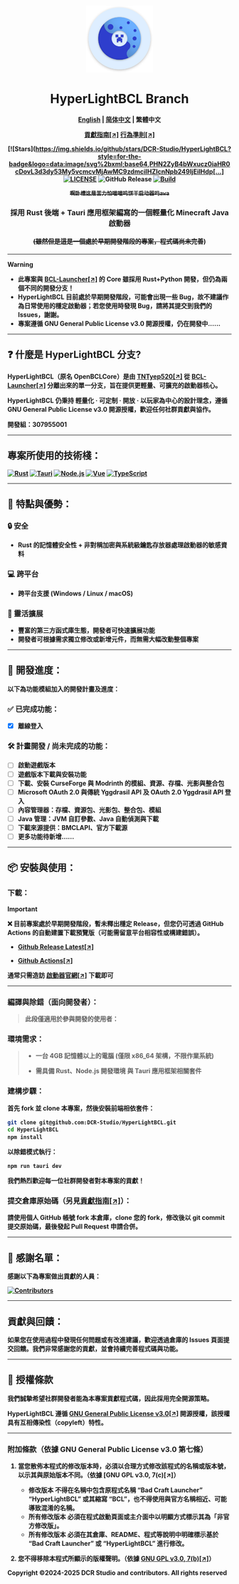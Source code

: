 <div align="center">

<a href="https://github.com/DCR-Studio/HyperLightBCL">

<img src="https://github.com/DCR-Studio/HyperLightBCL/blob/main/docs/images/logo.svg" alt="Logo" width="150" height="150">
</a>

# HyperLightBCL Branch

<b><a href="https://github.com/DCR-Studio/HyperLightBCL/blob/main/README.md">English</a> | <a href="https://github.com/DCR-Studio/HyperLightBCL/blob/main/docs/README_zh_hans.md">简体中文</a> | 繁體中文
</p>

[貢獻指南[↗]](https://github.com/DCR-Studio/HyperLightBCL/blob/main/docs/CONTRIBUTING_zh_hant.md)
[行為準則[↗]](https://github.com/DCR-Studio/HyperLightBCL/blob/main/docs/CODE_OF_CONDUCT_zh_hant.md)

[![Stars](https://img.shields.io/github/stars/DCR-Studio/HyperLightBCL?style=for-the-badge&logo=data:image/svg%2bxml;base64,PHN2ZyB4bWxucz0iaHR0cDovL3d3dy53My5vcmcvMjAwMC9zdmciIHZlcnNpb249IjEiIHdp[...]
[![LICENSE](https://img.shields.io/github/license/DCR-Studio/HyperLightBCL?style=for-the-badge)](https://github.com/DCR-Studio/HyperLightBCL/blob/main/LICENSE)
![GitHub Release](https://img.shields.io/github/v/release/DCR-Studio/HyperLightBCL?label=Release&logo=github&style=for-the-badge)
[![Build](https://img.shields.io/badge/GitHub%20Actions-Build-181717?logo=github&logoColor=white&style=for-the-badge)](https://github.com/DCR-Studio/HyperLightBCL/actions)

 ~~**```啊卧槽这是苦力怕喵喵呜饼干启动器吗awa```**~~ 

### 採用 Rust 後端 + Tauri 應用框架編寫的一個輕量化 Minecraft Java 啟動器
#### ~~(雖然但是這是一個處於**早期開發階段的專案，程式碼尚未完善**~~)

</div>

---

> [!WARNING]
> * 此專案與 [**BCL-Launcher[↗]**](https://github.com/DCR-Studio/BCL-Launcher) 的 Core 雖採用 **Rust+Python 開發**，但仍為**兩個不同的開發分支！**
> * HyperLightBCL 目前處於**早期開發階段**，可能會出現一些 Bug，故不建議作為日常使用的穩定啟動器；若您使用時發現 Bug，請**將其提交到我們的 Issues**，謝謝。
> * 專案遵循 **GNU General Public License v3.0 開源授權**，仍在開發中......

---

## ❓ 什麼是 HyperLightBCL 分支?
**HyperLightBCL**（原名 **OpenBCLCore**）是由 [**TNTyep520[↗]**](https://github.com/TNTyep520) 從 [**BCL-Launcher[↗]**](https://github.com/DCR-Studio/BCL-Launcher) 分離出來的單一分支，旨在提供更輕量、可擴充的啟動器核心。

HyperLightBCL 仍秉持 **輕量化 · 可定制 · 開放 · 以玩家為中心的設計理念**，遵循 **GNU General Public License v3.0 開源授權**，歡迎任何社群貢獻與協作。

**開發組：307955001**

---

## 專案所使用的技術棧：
[![Rust](https://img.shields.io/badge/Rust-000000?logo=rust&logoColor=white&style=for-the-badge)](https://www.rust-lang.org/)
[![Tauri](https://img.shields.io/badge/Tauri-v2-FFC131?style=for-the-badge&logo=tauri&logoColor=white&labelColor=24C8DB)](https://tauri.app/)
[![Node.js](https://img.shields.io/badge/Node.js-339933?style=for-the-badge&logo=nodedotjs&logoColor=white)](https://nodejs.org/)
[![Vue](https://img.shields.io/badge/Vue.js-35495E?style=for-the-badge&logo=vuedotjs&logoColor=4FC08D)](https://vuejs.org/)
[![TypeScript](https://img.shields.io/badge/TypeScript-007ACC?style=for-the-badge&logo=typescript&logoColor=white)](https://www.typescriptlang.org/)

---

## 🚀 特點與優勢：

### 🔒 安全

- Rust 的記憶體安全性 + 非對稱加密與系統級鑰匙存放器處理啟動器的敏感資料

### 💻 跨平台

- 跨平台支援 (Windows / Linux / macOS)

### 🧩 靈活擴展

- 豐富的第三方函式庫生態，開發者可快速擴展功能
- 開發者可根據需求獨立修改或新增元件，而無需大幅改動整個專案

---

## 📆 開發進度：
以下為**功能模組加入的開發計畫及進度：**

### ✅ 已完成功能：

* [x] 離線登入

### 🛠️ 計畫開發 / 尚未完成的功能：

* [ ] 啟動遊戲版本
* [ ] 遊戲版本下載與安裝功能
* [ ] 下載、安裝 CurseForge 與 Modrinth 的模組、資源、存檔、光影與整合包
* [ ] Microsoft OAuth 2.0 與傳統 Yggdrasil API 及 OAuth 2.0 Yggdrasil API 登入
* [ ] 內容管理器：存檔、資源包、光影包、整合包、模組
* [ ] Java 管理：JVM 自訂參數、Java 自動偵測與下載
* [ ] 下載來源提供：BMCLAPI、官方下載源
* [ ] 更多功能待新增......

---

## 📦 安裝與使用：

### 下載：

> [!IMPORTANT]  
> ❌ 目前專案處於**早期開發階段**，暫未釋出穩定 Release，但您仍可透過 **GitHub Actions** 的自動建置下載預覽版（可能**需留意平台相容性或構建錯誤**）。
>
> - [**Github Release Latest[↗]**](https://github.com/DCR-Studio/HyperLightBCL/releases/latest)
>
> - [**Github Actions[↗]**](https://github.com/DCR-Studio/HyperLightBCL/actions)

通常只需造訪 [**啟動器官網[↗]**](https://launcher.dcrstudio.top/hyperlightbcl/download) 下載即可

---

### 編譯與除錯（面向開發者）：

> 此段僅適用於**參與開發**的使用者：

### 環境需求：

> * 一台 4GB 記憶體以上的電腦 **(僅限 x86_64 架構，不限作業系統)**
>
> * 需具備 **Rust、Node.js 開發環境 與 Tauri 應用框架相關套件**

### 建構步驟：

首先 fork 並 clone 本專案，然後安裝前端相依套件：

```bash
git clone git@github.com:DCR-Studio/HyperLightBCL.git
cd HyperLightBCL
npm install
```

以**除錯模式**執行：

```bash
npm run tauri dev
```

我們熱烈歡迎**每一位社群開發者對本專案的貢獻！**

### 提交倉庫原始碼（另見[貢獻指南[↗]](https://github.com/DCR-Studio/HyperLightBCL/blob/main/docs/CONTRIBUTING_zh_hant.md)）：

請使用個人 GitHub 帳號 fork 本倉庫，clone 您的 fork，修改後以 git commit 提交原始碼，最後發起 Pull Request 申請合併。

---

## 🌟 感謝名單：
**感謝以下為專案做出貢獻的人員：**

[![Contributors](https://contrib.rocks/image?repo=DCR-Studio/HyperLightBCL)](https://github.com/DCR-Studio/HyperLightBCL/graphs/contributors)

---

## 貢獻與回饋：

如果您在使用過程中發現任何問題或有改進建議，歡迎透過倉庫的 Issues 頁面提交回饋。我們非常感謝您的貢獻，並會持續完善程式碼與功能。

---

## 📜 授權條款

我們誠摯希望社群開發者能為本專案貢獻程式碼，因此採用**完全開源**策略。

**HyperLightBCL** 遵循 **[GNU General Public License v3.0[↗]](https://github.com/DCR-Studio/HyperLightBCL/blob/main/LICENSE)** 開源授權，該授權具有互相傳染性（copyleft）特性。

---

### 附加條款（依據 GNU General Public License v3.0 第七條）
1. 當您散佈本程式的修改版本時，必須以**合理方式修改該程式的名稱或版本號**，以示其與原始版本不同。（依據 [**GNU GPL v3.0, 7(c)[↗]**）
   - 修改版本 **不得在名稱中包含原程式名稱 “Bad Craft Launcher” “HyperLightBCL” 或其縮寫 “BCL”，也不得使用與官方名稱相近、可能導致混淆的名稱。**
   - 所有修改版本 **必須在程式啟動頁面或主介面中以明顯方式標示其為「非官方修改版」。**
   - 所有修改版本 **必須在其倉庫、README、程式等說明中明確標示基於 “Bad Craft Launcher” 或 “HyperLightBCL” 進行修改。**

2. 您**不得移除本程式所顯示的版權聲明**。（依據 [**GNU GPL v3.0, 7(b)[↗]**](https://github.com/DCR-Studio/HyperLightBCL/blob/main/LICENSE#L368-L370)）

**Copyright ©2024-2025 DCR Studio and contributors. All rights reserved**